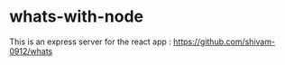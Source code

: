 # whats-with-node
This is an express server for the react app : https://github.com/shivam-0912/whats
